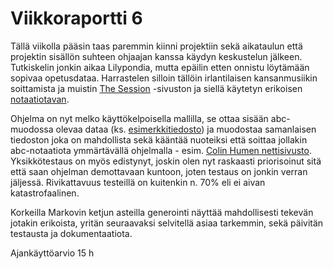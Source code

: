 # Viikkoraportti 6

Tällä viikolla pääsin taas paremmin kiinni projektiin sekä aikataulun että projektin sisällön suhteen ohjaajan kanssa käydyn keskustelun jälkeen. Tutkiskelin jonkin aikaa Lilypondia, mutta epäilin etten onnistu löytämään sopivaa opetusdataa. Harrastelen silloin tällöin irlantilaisen kansanmusiikin soittamista ja muistin [The Session](https://thesession.org/tunes) -sivuston ja siellä käytetyn erikoisen [notaatiotavan](https://abcnotation.com/blog/2010/01/31/how-to-understand-abc-the-basics/).

Ohjelma on nyt melko käyttökelpoisella mallilla, se ottaa sisään abc-muodossa olevaa dataa (ks. [esimerkkitiedosto](/data/input/abc_test_data.txt)) ja muodostaa samanlaisen tiedoston joka on mahdollista sekä kääntää nuoteiksi että soittaa jollakin abc-notaatiota ymmärtävällä ohjelmalla - esim. [Colin Humen nettisivusto](https://colinhume.com/Music.aspx). Yksikkötestaus on myös edistynyt, joskin olen nyt raskaasti priorisoinut sitä että saan ohjelman demottavaan kuntoon, joten testaus on jonkin verran jäljessä. Rivikattavuus testeillä on kuitenkin n. 70% eli ei aivan katastrofaalinen.

Korkeilla Markovin ketjun asteilla generointi näyttää mahdollisesti tekevän jotakin erikoista, yritän seuraavaksi selvitellä asiaa tarkemmin, sekä päivitän testausta ja dokumentaatiota.

Ajankäyttöarvio 15 h

